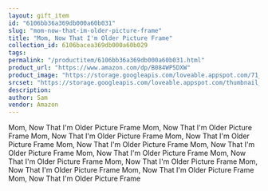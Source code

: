 ```yaml
---
layout: gift_item
id: "6106bb36a369db000a60b031"
slug: "mom-now-that-im-older-picture-frame"
title: "Mom, Now That I'm Older Picture Frame"
collection_id: 6106bacea369db000a60b029
tags: 
permalink: "/productitem/6106bb36a369db000a60b031.html"
product_url: "https://www.amazon.com/dp/B084WP5DXW"
product_image: "https://storage.googleapis.com/loveable.appspot.com/71_X_p_RL_Qwm_S_AC_SL_1000_1_819c978ac3/71_X_p_RL_Qwm_S_AC_SL_1000_1_819c978ac3.jpg"
srcset: "https://storage.googleapis.com/loveable.appspot.com/thumbnail_71_X_p_RL_Qwm_S_AC_SL_1000_1_819c978ac3/thumbnail_71_X_p_RL_Qwm_S_AC_SL_1000_1_819c978ac3.jpg 117w, https://storage.googleapis.com/loveable.appspot.com/medium_71_X_p_RL_Qwm_S_AC_SL_1000_1_819c978ac3/medium_71_X_p_RL_Qwm_S_AC_SL_1000_1_819c978ac3.jpg 560w, https://storage.googleapis.com/loveable.appspot.com/small_71_X_p_RL_Qwm_S_AC_SL_1000_1_819c978ac3/small_71_X_p_RL_Qwm_S_AC_SL_1000_1_819c978ac3.jpg 374w"
description: 
author: Sam
vendor: Amazon
---
```

Mom, Now That I'm Older Picture Frame Mom, Now That I'm Older Picture Frame Mom, Now That I'm Older Picture Frame Mom, Now That I'm Older Picture Frame Mom, Now That I'm Older Picture Frame Mom, Now That I'm Older Picture Frame Mom, Now That I'm Older Picture Frame Mom, Now That I'm Older Picture Frame Mom, Now That I'm Older Picture Frame Mom, Now That I'm Older Picture Frame Mom, Now That I'm Older Picture Frame Mom, Now That I'm Older Picture Frame 